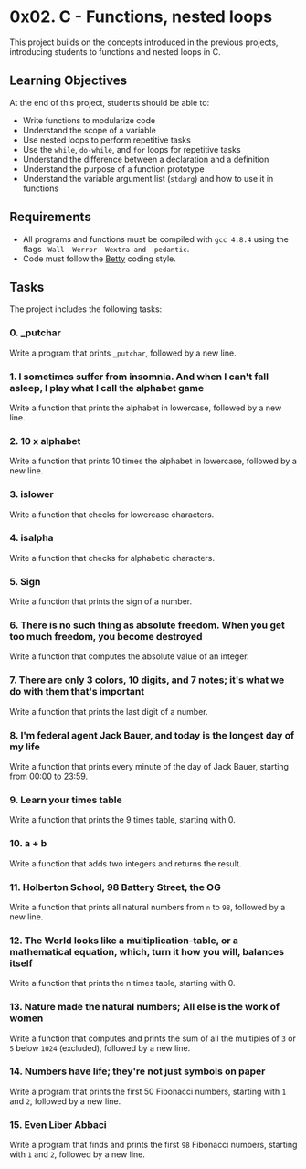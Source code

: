 # 0x02. C - Functions, nested loops

This project builds on the concepts introduced in the previous projects, introducing students to functions and nested loops in C.

## Learning Objectives

At the end of this project, students should be able to:

* Write functions to modularize code
* Understand the scope of a variable
* Use nested loops to perform repetitive tasks
* Use the `while`, `do-while`, and `for` loops for repetitive tasks
* Understand the difference between a declaration and a definition
* Understand the purpose of a function prototype
* Understand the variable argument list (`stdarg`) and how to use it in functions

## Requirements

* All programs and functions must be compiled with `gcc 4.8.4` using the flags `-Wall -Werror -Wextra and -pedantic`.
* Code must follow the [Betty](https://github.com/holbertonschool/Betty/blob/master/betty-style.pl) coding style.

## Tasks

The project includes the following tasks:

### 0. _putchar

Write a program that prints `_putchar`, followed by a new line.

### 1. I sometimes suffer from insomnia. And when I can't fall asleep, I play what I call the alphabet game

Write a function that prints the alphabet in lowercase, followed by a new line.

### 2. 10 x alphabet

Write a function that prints 10 times the alphabet in lowercase, followed by a new line.

### 3. islower

Write a function that checks for lowercase characters.

### 4. isalpha

Write a function that checks for alphabetic characters.

### 5. Sign

Write a function that prints the sign of a number.

### 6. There is no such thing as absolute freedom. When you get too much freedom, you become destroyed

Write a function that computes the absolute value of an integer.

### 7. There are only 3 colors, 10 digits, and 7 notes; it's what we do with them that's important

Write a function that prints the last digit of a number.

### 8. I'm federal agent Jack Bauer, and today is the longest day of my life

Write a function that prints every minute of the day of Jack Bauer, starting from 00:00 to 23:59.

### 9. Learn your times table

Write a function that prints the 9 times table, starting with 0.

### 10. a + b

Write a function that adds two integers and returns the result.

### 11. Holberton School, 98 Battery Street, the OG

Write a function that prints all natural numbers from `n` to `98`, followed by a new line.

### 12. The World looks like a multiplication-table, or a mathematical equation, which, turn it how you will, balances itself

Write a function that prints the n times table, starting with 0.

### 13. Nature made the natural numbers; All else is the work of women

Write a function that computes and prints the sum of all the multiples of `3` or `5` below `1024` (excluded), followed by a new line.

### 14. Numbers have life; they're not just symbols on paper

Write a program that prints the first 50 Fibonacci numbers, starting with `1` and `2`, followed by a new line.

### 15. Even Liber Abbaci

Write a program that finds and prints the first `98` Fibonacci numbers, starting with `1` and `2`, followed by a new line.
